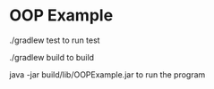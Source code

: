 # OOP Example


./gradlew test to run test

./gradlew build to build

java -jar build/lib/OOPExample.jar to run the program
